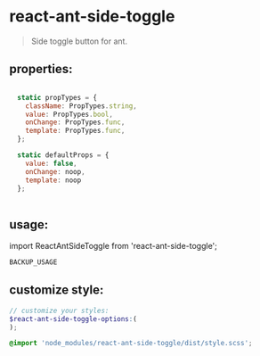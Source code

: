 # react-ant-side-toggle
> Side toggle button for ant.


## properties:
```javascript

  static propTypes = {
    className: PropTypes.string,
    value: PropTypes.bool,
    onChange: PropTypes.func,
    template: PropTypes.func,
  };

  static defaultProps = {
    value: false,
    onChange: noop,
    template: noop
  };
  
```

## usage:
import ReactAntSideToggle from 'react-ant-side-toggle';

```jsx
BACKUP_USAGE
```

## customize style:
```scss
// customize your styles:
$react-ant-side-toggle-options:(
);

@import 'node_modules/react-ant-side-toggle/dist/style.scss';
```
